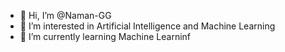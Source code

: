 - 👋 Hi, I’m @Naman-GG
- 👀 I’m interested in Artificial Intelligence and Machine Learning
- 🌱 I’m currently learning Machine Learninf

<!---
Naman-GG/Naman-GG is a ✨ special ✨ repository because its `README.md` (this file) appears on your GitHub profile.
You can click the Preview link to take a look at your changes.
--->
